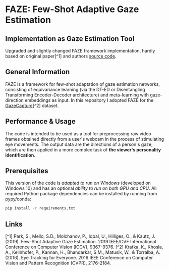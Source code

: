 # FAZE: Few-Shot Adaptive Gaze Estimation 
## Implementation as Gaze Estimation Tool
Upgraded and slightly changed FAZE framework implementation, hardly based on original paper[^1] and authors [source code](https://github.com/NVlabs/few_shot_gaze).

## General Information
FAZE is a framework for few-shot adaptation of gaze estimation networks, consisting of equivariance learning 
(via the DT-ED or Disentangling Transforming Encoder-Decoder architecture) and meta-learning with gaze-direction embeddings as input.
In this repository I adopted FAZE for the [GazeCapture](https://github.com/CSAILVision/GazeCapture)[^2] dataset.

## Performance & Usage
The code is intended to be used as a tool for preprocessing raw video frames obtained directly from a user's webcam in the process of stimulating eye movements. 
The output data are the directions of a person's gaze, which are then applied in a more complex task of **the viewer's personality identification**.

## Prerequisites
This version of the code is *adapted to run on Windows* (developed on Windows 10) and has an optional *ability to run on both GPU and CPU*.
All required Python package dependencies can be installed by running from pypy/conda:
````bash 
pip install -r requirements.txt
````

## Links
[^1] Park, S., Mello, S.D., Molchanov, P., Iqbal, U., Hilliges, O., & Kautz, J. (2019). Few-Shot Adaptive Gaze Estimation. 2019 IEEE/CVF International Conference on Computer Vision (ICCV), 9367-9376.
[^2] Krafka, K., Khosla, A., Kellnhofer, P., Kannan, H., Bhandarkar, S.M., Matusik, W., & Torralba, A. (2016). Eye Tracking for Everyone. 2016 IEEE Conference on Computer Vision and Pattern Recognition (CVPR), 2176-2184.
